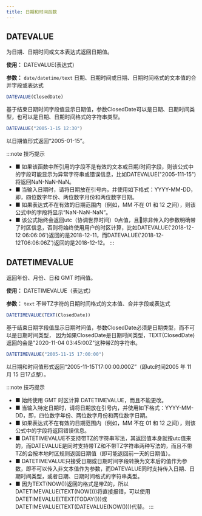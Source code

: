 ```yaml
---
title: 日期和时间函数
---
```



## DATEVALUE
为日期、日期时间或文本表达式返回日期值。

**使用：** DATEVALUE(表达式)

**参数：** `date/datetime/text` 
日期、日期时间或日期、日期时间格式的文本值的合并字段或表达式

```js
DATEVALUE(ClosedDate)
```

基于结束日期时间字段值显示日期值，参数ClosedDate可以是日期、日期时间类型，也可以是日期、日期时间格式的字符串类型。


```js
DATEVALUE("2005-1-15 12:30")
```
以日期值形式返回“2005-01-15”。

:::note 技巧提示
- ■ 如果该函数中所引用的字段不是有效的文本或日期/时间字段，则该公式中的字段可能显示为异常字符串或错误信息，比如DATEVALUE("2005-111-15") 将返回NaN-NaN-NaN。
- ■ 当输入日期时，请将日期放在引号内，并使用如下格式：YYYY-MM-DD，即，四位数字年份、两位数字月份和两位数字日期。
- ■ 如果表达式不在有效的日期范围内（例如，MM 不在 01 和 12 之间），则该公式中的字段将显示“NaN-NaN-NaN”。
- ■ 该公式始终会返回utc（协调世界时间）0点值，且除非传入的参数明确带了时区信息，否则将始终使用用户的时区计算，比如DATEVALUE('2018-12-12 06:06:06')返回的是2018-12-11，而DATEVALUE('2018-12-12T06:06:06Z')返回的是2018-12-12。
:::

## DATETIMEVALUE
返回年份、月份、日和 GMT 时间值。

**使用：** DATETIMEVALUE（表达式）

**参数：** `text` 
不带TZ字符的日期时间格式的文本值、合并字段或表达式

```js
DATETIMEVALUE(TEXT(ClosedDate))
```
基于结束日期字段值显示日期时间值，参数ClosedDate必须是日期类型，而不可以是日期时间类型， 因为如果ClosedDate是日期时间类型，TEXT(ClosedDate)返回的会是"2020-11-04 03:45:00Z"这种带Z的字符串。

```js
DATETIMEVALUE("2005-11-15 17:00:00") 
```
以日期和时间值形式返回“2005-11-15T17:00:00.000Z”（即utc时间2005 年 11 月 15 日17点整）。

:::note 技巧提示
- ■ 始终使用 GMT 时区计算 DATETIMEVALUE，而且不能更改。
- ■ 当输入特定日期时，请将日期放在引号内，并使用如下格式：YYYY-MM-DD，即，四位数字年份、两位数字月份和两位数字日期。
- ■ 如果表达式不在有效的日期范围内（例如，MM 不在 01 和 12 之间），则该公式中的字段将返回错误信息。
- ■ DATETIMEVALUE不支持带TZ的字符串写法，其返回值本身就按utc值来的，而DATEVALUE是同时支持带TZ和不带TZ字符串两种写法的，而且不带TZ的会按本地时区规则返回日期值（即可能返回前一天的日期值）。
- ■ DATETIMEVALUE只接受日期或日期时间字段转换为文本后的值作为参数，即不可以传入非文本值作为参数，而DATEVALUE同时支持传入日期、日期时间类型，或者日期、日期时间格式的字符串类型。
- ■ 因为TEXT(NOW())返回的格式是带Z的，所以DATETIMEVALUE(TEXT(NOW()))将直接报错，可以使用DATETIMEVALUE(TEXT(TODAY()))或DATETIMEVALUE(TEXT(DATEVALUE(NOW())))代替。
:::
